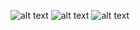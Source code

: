 ![alt text](https://github.com/helgesander02/recommendationsystem_study/blob/main/img/itemCF1.jpg)
![alt text](https://github.com/helgesander02/recommendationsystem_study/blob/main/img/itemCFOfflinePhase.jpg)
![alt text](https://github.com/helgesander02/recommendationsystem_study/blob/main/img/itemCFOnlinePhase.jpg)